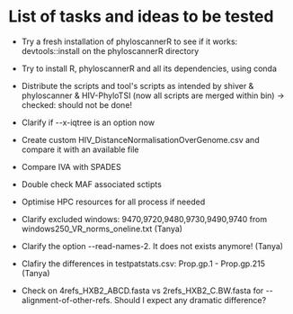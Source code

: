 # List of tasks and ideas to be tested

- Try a fresh installation of phyloscannerR to see if it works:
devtools::install on the phyloscannerR directory

- Try to install R, phyloscannerR and all its dependencies, using conda

- Distribute the scripts and tool's scripts as intended by shiver & phyloscanner & HIV-PhyloTSI (now all scripts are merged within bin) -> checked: should not be done!

- Clarify if --x-iqtree is an option now

- Create custom HIV_DistanceNormalisationOverGenome.csv and compare it with an available file

- Compare IVA with SPADES

- Double check MAF associated sctipts

- Optimise HPC resources for all process if needed

- Clarify excluded windows: 9470,9720,9480,9730,9490,9740 from windows250_VR_norms_oneline.txt (Tanya)

- Clarify the option --read-names-2. It does not exists anymore! (Tanya)

- Clafiry the differences in testpatstats.csv: Prop.gp.1 - Prop.gp.215 (Tanya)

- Check on 4refs_HXB2_ABCD.fasta vs 2refs_HXB2_C.BW.fasta for --alignment-of-other-refs. Should I expect any dramatic difference?